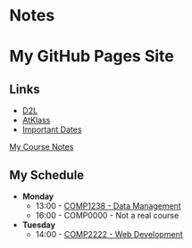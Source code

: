 # Notes

# My GitHub Pages Site

## Links
- [D2L](https://learn.georgebrown.ca)
- [AtKlass](https://app.atklass.com)
- [Important Dates](https://www.georgebrown.ca/current-students/important-dates?term=27246&category=131)

[My Course Notes](comp1238.md)

## My Schedule
- **Monday**
  - 13:00 - [COMP1238 - Data Management](https://learn.georgebrown.ca/d2l/home/334969)
  - 16:00 - COMP0000 - Not a real course
- **Tuesday**
  - 14:00 - [COMP2222 - Web Development](https://learn.georgebrown.ca/d2l/home/334970)




